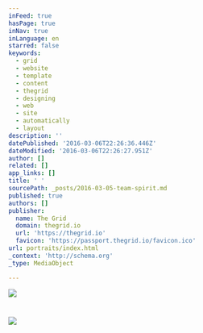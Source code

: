 ```yaml
---
inFeed: true
hasPage: true
inNav: true
inLanguage: en
starred: false
keywords:
  - grid
  - website
  - template
  - content
  - thegrid
  - designing
  - web
  - site
  - automatically
  - layout
description: ''
datePublished: '2016-03-06T22:26:36.446Z'
dateModified: '2016-03-06T22:26:27.951Z'
author: []
related: []
app_links: []
title: ' '
sourcePath: _posts/2016-03-05-team-spirit.md
published: true
authors: []
publisher:
  name: The Grid
  domain: thegrid.io
  url: 'https://thegrid.io'
  favicon: 'https://passport.thegrid.io/favicon.ico'
url: portraits/index.html
_context: 'http://schema.org'
_type: MediaObject

---
```

![](https://the-grid-user-content.s3-us-west-2.amazonaws.com/06bb35e1-bcfc-435a-b694-a710cb4de88d.jpg)

# ![](https://the-grid-user-content.s3-us-west-2.amazonaws.com/c20091b2-3bcb-4c56-8345-ccd8d3cb39bf.jpg)